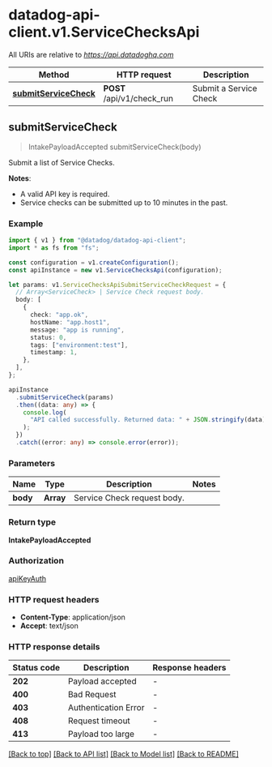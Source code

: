 # datadog-api-client.v1.ServiceChecksApi

All URIs are relative to *https://api.datadoghq.com*

| Method                                                           | HTTP request               | Description            |
| ---------------------------------------------------------------- | -------------------------- | ---------------------- |
| [**submitServiceCheck**](ServiceChecksApi.md#submitServiceCheck) | **POST** /api/v1/check_run | Submit a Service Check |

## **submitServiceCheck**

> IntakePayloadAccepted submitServiceCheck(body)

Submit a list of Service Checks.

**Notes**:

- A valid API key is required.
- Service checks can be submitted up to 10 minutes in the past.

### Example

```typescript
import { v1 } from "@datadog/datadog-api-client";
import * as fs from "fs";

const configuration = v1.createConfiguration();
const apiInstance = new v1.ServiceChecksApi(configuration);

let params: v1.ServiceChecksApiSubmitServiceCheckRequest = {
  // Array<ServiceCheck> | Service Check request body.
  body: [
    {
      check: "app.ok",
      hostName: "app.host1",
      message: "app is running",
      status: 0,
      tags: ["environment:test"],
      timestamp: 1,
    },
  ],
};

apiInstance
  .submitServiceCheck(params)
  .then((data: any) => {
    console.log(
      "API called successfully. Returned data: " + JSON.stringify(data)
    );
  })
  .catch((error: any) => console.error(error));
```

### Parameters

| Name     | Type                    | Description                 | Notes |
| -------- | ----------------------- | --------------------------- | ----- |
| **body** | **Array<ServiceCheck>** | Service Check request body. |

### Return type

**IntakePayloadAccepted**

### Authorization

[apiKeyAuth](README.md#apiKeyAuth)

### HTTP request headers

- **Content-Type**: application/json
- **Accept**: text/json

### HTTP response details

| Status code | Description          | Response headers |
| ----------- | -------------------- | ---------------- |
| **202**     | Payload accepted     | -                |
| **400**     | Bad Request          | -                |
| **403**     | Authentication Error | -                |
| **408**     | Request timeout      | -                |
| **413**     | Payload too large    | -                |

[[Back to top]](#) [[Back to API list]](README.md#documentation-for-api-endpoints) [[Back to Model list]](README.md#documentation-for-models) [[Back to README]](README.md)
